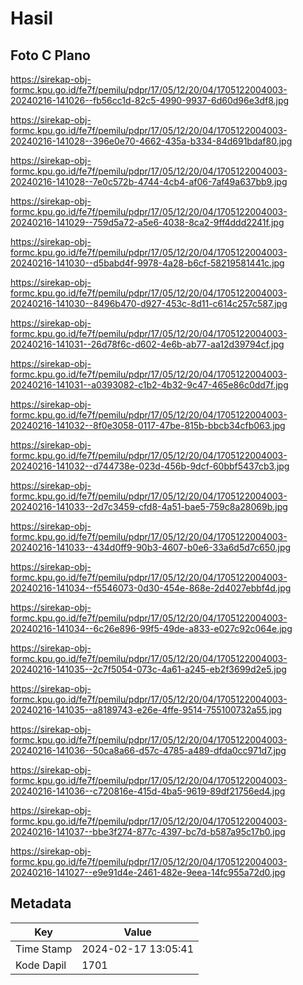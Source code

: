 # Hasil

## Foto C Plano

https://sirekap-obj-formc.kpu.go.id/fe7f/pemilu/pdpr/17/05/12/20/04/1705122004003-20240216-141026--fb56cc1d-82c5-4990-9937-6d60d96e3df8.jpg

https://sirekap-obj-formc.kpu.go.id/fe7f/pemilu/pdpr/17/05/12/20/04/1705122004003-20240216-141028--396e0e70-4662-435a-b334-84d691bdaf80.jpg

https://sirekap-obj-formc.kpu.go.id/fe7f/pemilu/pdpr/17/05/12/20/04/1705122004003-20240216-141028--7e0c572b-4744-4cb4-af06-7af49a637bb9.jpg

https://sirekap-obj-formc.kpu.go.id/fe7f/pemilu/pdpr/17/05/12/20/04/1705122004003-20240216-141029--759d5a72-a5e6-4038-8ca2-9ff4ddd2241f.jpg

https://sirekap-obj-formc.kpu.go.id/fe7f/pemilu/pdpr/17/05/12/20/04/1705122004003-20240216-141030--d5babd4f-9978-4a28-b6cf-58219581441c.jpg

https://sirekap-obj-formc.kpu.go.id/fe7f/pemilu/pdpr/17/05/12/20/04/1705122004003-20240216-141030--8496b470-d927-453c-8d11-c614c257c587.jpg

https://sirekap-obj-formc.kpu.go.id/fe7f/pemilu/pdpr/17/05/12/20/04/1705122004003-20240216-141031--26d78f6c-d602-4e6b-ab77-aa12d39794cf.jpg

https://sirekap-obj-formc.kpu.go.id/fe7f/pemilu/pdpr/17/05/12/20/04/1705122004003-20240216-141031--a0393082-c1b2-4b32-9c47-465e86c0dd7f.jpg

https://sirekap-obj-formc.kpu.go.id/fe7f/pemilu/pdpr/17/05/12/20/04/1705122004003-20240216-141032--8f0e3058-0117-47be-815b-bbcb34cfb063.jpg

https://sirekap-obj-formc.kpu.go.id/fe7f/pemilu/pdpr/17/05/12/20/04/1705122004003-20240216-141032--d744738e-023d-456b-9dcf-60bbf5437cb3.jpg

https://sirekap-obj-formc.kpu.go.id/fe7f/pemilu/pdpr/17/05/12/20/04/1705122004003-20240216-141033--2d7c3459-cfd8-4a51-bae5-759c8a28069b.jpg

https://sirekap-obj-formc.kpu.go.id/fe7f/pemilu/pdpr/17/05/12/20/04/1705122004003-20240216-141033--434d0ff9-90b3-4607-b0e6-33a6d5d7c650.jpg

https://sirekap-obj-formc.kpu.go.id/fe7f/pemilu/pdpr/17/05/12/20/04/1705122004003-20240216-141034--f5546073-0d30-454e-868e-2d4027ebbf4d.jpg

https://sirekap-obj-formc.kpu.go.id/fe7f/pemilu/pdpr/17/05/12/20/04/1705122004003-20240216-141034--6c26e896-99f5-49de-a833-e027c92c064e.jpg

https://sirekap-obj-formc.kpu.go.id/fe7f/pemilu/pdpr/17/05/12/20/04/1705122004003-20240216-141035--2c7f5054-073c-4a61-a245-eb2f3699d2e5.jpg

https://sirekap-obj-formc.kpu.go.id/fe7f/pemilu/pdpr/17/05/12/20/04/1705122004003-20240216-141035--a8189743-e26e-4ffe-9514-755100732a55.jpg

https://sirekap-obj-formc.kpu.go.id/fe7f/pemilu/pdpr/17/05/12/20/04/1705122004003-20240216-141036--50ca8a66-d57c-4785-a489-dfda0cc971d7.jpg

https://sirekap-obj-formc.kpu.go.id/fe7f/pemilu/pdpr/17/05/12/20/04/1705122004003-20240216-141036--c720816e-415d-4ba5-9619-89df21756ed4.jpg

https://sirekap-obj-formc.kpu.go.id/fe7f/pemilu/pdpr/17/05/12/20/04/1705122004003-20240216-141037--bbe3f274-877c-4397-bc7d-b587a95c17b0.jpg

https://sirekap-obj-formc.kpu.go.id/fe7f/pemilu/pdpr/17/05/12/20/04/1705122004003-20240216-141027--e9e91d4e-2461-482e-9eea-14fc955a72d0.jpg


## Metadata

| Key        | Value               |
| ---------- | ------------------- |
| Time Stamp | 2024-02-17 13:05:41 |
| Kode Dapil | 1701                |




